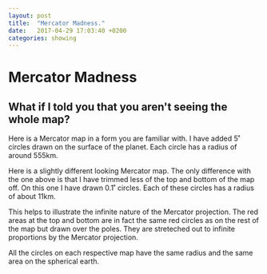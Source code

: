 ```yaml
---
layout: post
title:  "Mercator Madness."
date:   2017-04-29 17:03:40 +0200
categories: showing
---
```


<link rel="import" href="{{ site.url }}/assets/bower/globe-map/globe-map.html">

# Mercator Madness
## What if I told you that you aren't seeing the whole map?

Here is a Mercator map in a form you are familiar with. I have added 5˚ circles drawn on the surface of the planet. Each circle has a radius of around 555km.

<globe-map projections='["Mercator"]' width="800" height="800" config='{"rotation":{"enabled":false, "ui_enabled":false}, "nt_indicatrice":{"enabled":true}}'></globe-map>

Here is a slightly different looking Mercator map. The only difference with the one above is that I have trimmed less of the top and bottom of the map off. On this one I have drawn 0.1˚ circles. Each of these circles has a radius of about 11km.

This helps to illustrate the infinite nature of the Mercator projection. The red areas at the top and bottom are in fact the same red circles as on the rest of the map but drawn over the poles. They are streteched out to infinite proportions by the Mercator projection.

All the circles on each respective map have the same radius and the same area on the spherical earth.

<canvas id="mercator-madness-canvas"></canvas>
<script src="{{ site.url }}/scratch/mercator_madness.js">
</script>

